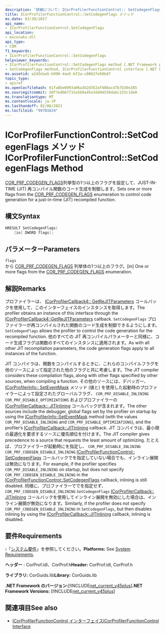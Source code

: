 ```yaml
---
description: '詳細について: ICorProfilerFunctionControl:: SetCodegenFlags メソッド'
title: ICorProfilerFunctionControl::SetCodegenFlags メソッド
ms.date: 03/30/2017
api_name:
- ICorProfilerFunctionControl.SetCodegenFlags
api_location:
- mscorwks.dll
api_type:
- COM
f1_keywords:
- ICorProfilerFunctionControl::SetCodegenFlags
helpviewer_keywords:
- ICorProfilerFunctionControl::SetCodegenFlags method [.NET Framework profiling]
- SetCodegenFlags method, ICorProfilerFunctionControl interface [.NET Framework profiling]
ms.assetid: a2d5daa5-b990-4ae5-bf2a-c0862fe58bd7
topic_type:
- apiref
ms.openlocfilehash: 61fa8be0993a06a3b2d352af408ac47b7b30e385
ms.sourcegitcommit: ddf7edb67715a5b9a45e3dd44536dabc153c1de0
ms.translationtype: MT
ms.contentlocale: ja-JP
ms.lasthandoff: 02/06/2021
ms.locfileid: "99781624"
---
```

# <a name="icorprofilerfunctioncontrolsetcodegenflags-method"></a><span data-ttu-id="2a1fb-103">ICorProfilerFunctionControl::SetCodegenFlags メソッド</span><span class="sxs-lookup"><span data-stu-id="2a1fb-103">ICorProfilerFunctionControl::SetCodegenFlags Method</span></span>

<span data-ttu-id="2a1fb-104">[COR_PRF_CODEGEN_FLAGS](cor-prf-codegen-flags-enumeration.md)列挙型の1つ以上のフラグを設定して、JUST-IN-TIME (JIT) 再コンパイル関数のコード生成を制御します。</span><span class="sxs-lookup"><span data-stu-id="2a1fb-104">Sets one or more flags from the [COR_PRF_CODEGEN_FLAGS](cor-prf-codegen-flags-enumeration.md) enumeration to control code generation for a just-in-time (JIT) recompiled function.</span></span>  
  
## <a name="syntax"></a><span data-ttu-id="2a1fb-105">構文</span><span class="sxs-lookup"><span data-stu-id="2a1fb-105">Syntax</span></span>  
  
```cpp  
HRESULT SetCodegenFlags(  
    [in] DWORD flags);  
```  
  
## <a name="parameters"></a><span data-ttu-id="2a1fb-106">パラメーター</span><span class="sxs-lookup"><span data-stu-id="2a1fb-106">Parameters</span></span>  

 `flags`  
 <span data-ttu-id="2a1fb-107">から [COR_PRF_CODEGEN_FLAGS](cor-prf-codegen-flags-enumeration.md) 列挙体の1つ以上のフラグ。</span><span class="sxs-lookup"><span data-stu-id="2a1fb-107">[in] One or more flags from the [COR_PRF_CODEGEN_FLAGS](cor-prf-codegen-flags-enumeration.md) enumeration.</span></span>  
  
## <a name="remarks"></a><span data-ttu-id="2a1fb-108">解説</span><span class="sxs-lookup"><span data-stu-id="2a1fb-108">Remarks</span></span>  

 <span data-ttu-id="2a1fb-109">プロファイラーは、 [ICorProfilerCallback4:: GetReJITParameters](icorprofilercallback4-getrejitparameters-method.md) コールバックを使用して、このインターフェイスのインスタンスを取得します。</span><span class="sxs-lookup"><span data-stu-id="2a1fb-109">The profiler obtains an instance of this interface through the [ICorProfilerCallback4::GetReJITParameters](icorprofilercallback4-getrejitparameters-method.md) callback.</span></span> <span data-ttu-id="2a1fb-110">`SetCodegenFlags` プロファイラーが再コンパイルされた関数のコード生成を制御できるようにします。</span><span class="sxs-lookup"><span data-stu-id="2a1fb-110">`SetCodegenFlags` allows the profiler to control the code generation for the recompiled function.</span></span> <span data-ttu-id="2a1fb-111">他のすべての JIT 再コンパイルパラメーターと同様に、コード生成フラグは関数のすべてのインスタンスに適用されます。</span><span class="sxs-lookup"><span data-stu-id="2a1fb-111">As with all other JIT recompilation parameters, the code generation flags apply to all instances of the function.</span></span>  
  
 <span data-ttu-id="2a1fb-112">JIT コンパイラは、関数をコンパイルするときに、これらのコンパイルフラグを他のソースによって指定された他のフラグと共に考慮します。</span><span class="sxs-lookup"><span data-stu-id="2a1fb-112">The JIT compiler considers these compilation flags, along with other flags specified by other sources, when compiling a function.</span></span>  <span data-ttu-id="2a1fb-113">その他のソースには、デバッガー、 [ICorProfilerInfo:: SetEventMask](icorprofilerinfo-seteventmask-method.md) メソッド (値と) を使用した起動時のプロファイラーによって設定されたグローバルフラグ、 `COR_PRF_DISABLE_INLINING` `COR_PRF_DISABLE_OPTIMIZATIONS` およびプロファイラーの [ICorProfilerCallback:: JITInlining](icorprofilercallback-jitinlining-method.md) コールバックが含まれます。</span><span class="sxs-lookup"><span data-stu-id="2a1fb-113">The other sources include the debugger, global flags set by the profiler on startup by using the [ICorProfilerInfo::SetEventMask](icorprofilerinfo-seteventmask-method.md) method (with the values `COR_PRF_DISABLE_INLINING` and `COR_PRF_DISABLE_OPTIMIZATIONS`), and the profiler’s [ICorProfilerCallback::JITInlining](icorprofilercallback-jitinlining-method.md) callback.</span></span>  <span data-ttu-id="2a1fb-114">JIT コンパイラは、最小限の最適化を要求するソースに優先順位を付けます。</span><span class="sxs-lookup"><span data-stu-id="2a1fb-114">The JIT compiler gives precedence to a source that requests the least amount of optimizing.</span></span>  <span data-ttu-id="2a1fb-115">たとえば、プロファイラーが起動時にを指定し、 `COR_PRF_DISABLE_INLINING` `COR_PRF_CODEGEN_DISABLE_INLINING` [ICorProfilerFunctionControl:: SetCodegenFlags](icorprofilerfunctioncontrol-setcodegenflags-method.md) コールバックでを指定していない場合でも、インライン展開は無効になります。</span><span class="sxs-lookup"><span data-stu-id="2a1fb-115">For example, if the profiler specifies `COR_PRF_DISABLE_INLINING` on startup, but does not specify `COR_PRF_CODEGEN_DISABLE_INLINING` in the [ICorProfilerFunctionControl::SetCodegenFlags](icorprofilerfunctioncontrol-setcodegenflags-method.md) callback, inlining is still disabled.</span></span>  <span data-ttu-id="2a1fb-116">同様に、プロファイラーででを指定せず、 `COR_PRF_CODEGEN_DISABLE_INLINING` `SetCodegenFlags` [ICorProfilerCallback:: JITInlining](icorprofilercallback-jitinlining-method.md) コールバックを使用してインライン展開を無効にした場合は、インライン展開が無効になります。</span><span class="sxs-lookup"><span data-stu-id="2a1fb-116">Similarly, if the profiler does not specify `COR_PRF_CODEGEN_DISABLE_INLINING` in `SetCodegenFlags`, but then disables inlining by using the [ICorProfilerCallback::JITInlining](icorprofilercallback-jitinlining-method.md) callback, inlining is disabled.</span></span>  
  
## <a name="requirements"></a><span data-ttu-id="2a1fb-117">要件</span><span class="sxs-lookup"><span data-stu-id="2a1fb-117">Requirements</span></span>  

 <span data-ttu-id="2a1fb-118">**:**「[システム要件](../../get-started/system-requirements.md)」を参照してください。</span><span class="sxs-lookup"><span data-stu-id="2a1fb-118">**Platforms:** See [System Requirements](../../get-started/system-requirements.md).</span></span>  
  
 <span data-ttu-id="2a1fb-119">**ヘッダー** : CorProf.idl、CorProf.h</span><span class="sxs-lookup"><span data-stu-id="2a1fb-119">**Header:** CorProf.idl, CorProf.h</span></span>  
  
 <span data-ttu-id="2a1fb-120">**ライブラリ:** CorGuids.lib</span><span class="sxs-lookup"><span data-stu-id="2a1fb-120">**Library:** CorGuids.lib</span></span>  
  
 <span data-ttu-id="2a1fb-121">**.NET Framework のバージョン:**[!INCLUDE[net_current_v45plus](../../../../includes/net-current-v45plus-md.md)]</span><span class="sxs-lookup"><span data-stu-id="2a1fb-121">**.NET Framework Versions:** [!INCLUDE[net_current_v45plus](../../../../includes/net-current-v45plus-md.md)]</span></span>  
  
## <a name="see-also"></a><span data-ttu-id="2a1fb-122">関連項目</span><span class="sxs-lookup"><span data-stu-id="2a1fb-122">See also</span></span>

- [<span data-ttu-id="2a1fb-123">ICorProfilerFunctionControl インターフェイス</span><span class="sxs-lookup"><span data-stu-id="2a1fb-123">ICorProfilerFunctionControl Interface</span></span>](icorprofilerfunctioncontrol-interface.md)
